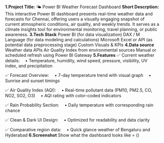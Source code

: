 **1.Project Title:**
🌤️ Power BI Weather Forecast Dashboard
**Short Descrption:**
This interactive Power BI dashboard presents real-time weather data and forecasts for Chennai, offering users a visually engaging snapshot of current atmospheric conditions, air quality, and weekly trends. It serves as a climate insights tool for environmental monitoring, travel planning, or public awareness.
**3.Tech Stack**
Power BI (for data visualization)
DAX / M Language (for data modeling and calculations)
Microsoft Excel or API (as potential data preprocessing stage)
Custom Visuals & KPIs
**4.Data source**
Weather data APIs 
Air Quality Index from environmental sources
Manual or scheduled refresh using Power BI Gateway
**5.Features**
✅ Current weather details:
 • Temperature, humidity, wind speed, pressure, visibility, UV index, and precipitation

✅ Forecast Overview:
 • 7-day temperature trend with visual graph
 • Sunrise and sunset timings

✅ Air Quality Index (AQI):
 • Real-time pollutant data (PM10, PM2.5, CO, NO2, SO2, O3)
 • AQI rating with color-coded indicators

✅ Rain Probability Section:
 • Daily temperature with corresponding rain chance

✅ Clean & Dark UI Design:
 • Optimized for readability and data clarity
 
✅ Comparative region data:
 • Quick glance weather of Bengaluru and Hyderabad
 **6.Screenshot**
 Show what the dashboard looks like = ()
 
